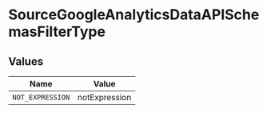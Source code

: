 # SourceGoogleAnalyticsDataAPISchemasFilterType


## Values

| Name             | Value            |
| ---------------- | ---------------- |
| `NOT_EXPRESSION` | notExpression    |